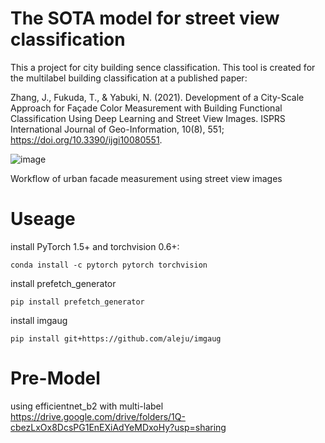 # The SOTA model for street view classification
This a project for city building sence classification. This tool is created for the multilabel building classification at a published paper:

Zhang, J., Fukuda, T., & Yabuki, N. (2021). Development of a City-Scale Approach for Façade Color Measurement with Building Functional Classification Using Deep Learning and Street View Images. ISPRS International Journal of Geo-Information, 10(8), 551; https://doi.org/10.3390/ijgi10080551.

![image](https://user-images.githubusercontent.com/68632919/151101377-46e8bc39-17e0-4058-860b-b90b97e20e2e.png)

Workflow of urban facade measurement using street view images

# Useage

install PyTorch 1.5+ and torchvision 0.6+:
```
conda install -c pytorch pytorch torchvision
```

install prefetch_generator
```
pip install prefetch_generator
```

install imgaug
```
pip install git+https://github.com/aleju/imgaug
```

# Pre-Model
using efficientnet_b2 with multi-label 
https://drive.google.com/drive/folders/1Q-cbezLxOx8DcsPG1EnEXiAdYeMDxoHy?usp=sharing

